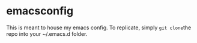 # emacsconfig
This is meant to house my emacs config. To replicate, simply `git clone`the repo into your ~/.emacs.d folder.
